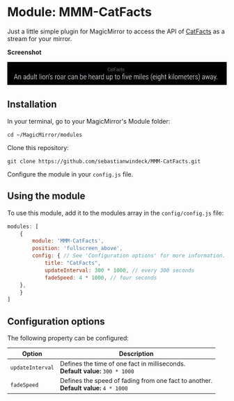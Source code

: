 # Module: MMM-CatFacts
Just a little simple plugin for MagicMirror to access the API of  [CatFacts](https://catfact.ninja/) as a stream for your mirror. 



**Screenshot**

![](screenshot.jpg)


## Installation

In your terminal, go to your MagicMirror's Module folder:
````
cd ~/MagicMirror/modules
````

Clone this repository:
````
git clone https://github.com/sebastianwindeck/MMM-CatFacts.git
````

Configure the module in your `config.js` file.

## Using the module

To use this module, add it to the modules array in the `config/config.js` file:
````javascript
modules: [
	{
		module: 'MMM-CatFacts',
		position: 'fullscreen_above',
		config: { // See 'Configuration options' for more information.
			title: "CatFacts",
			updateInterval: 300 * 1000, // every 300 seconds
			fadeSpeed: 4 * 1000, // four seconds
	},
	}
]
````

## Configuration options

The following property can be configured:


|Option|Description|
|---|---|
|`updateInterval`|Defines the time of one fact in milliseconds. <br>**Default value:** `300 * 1000`|
|`fadeSpeed`| Defines the speed of fading from one fact to another.<br>**Default value:** `4 * 1000`|
